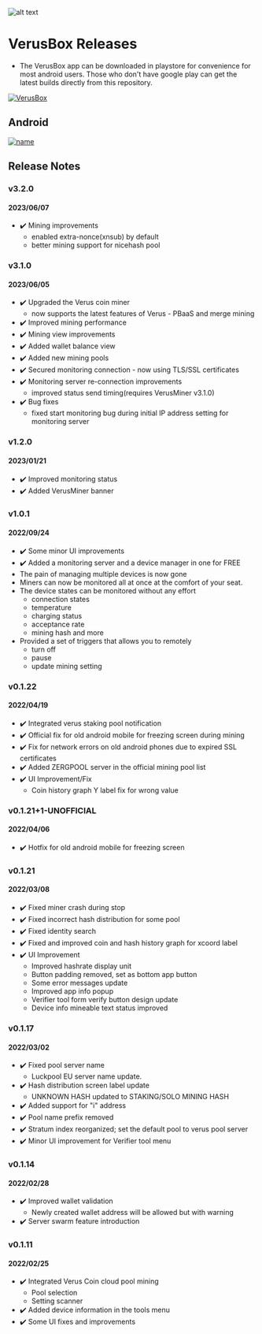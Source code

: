 
![alt text](https://play-lh.googleusercontent.com/AhTPun8WB1zckCZZs5UWcJl28LnYelQF-oTBxd0g8gqdmuMVAmnO_3ahb9c8J3v95A=s180-rw)

# VerusBox Releases
- The VerusBox app can be downloaded in playstore for convenience for most android users. Those who don't have google play can get the latest builds directly from this repository. 

[![VerusBox](https://play-lh.googleusercontent.com/aPq7Bu_qqcxnrM6niSAt1E8Ar3yRS6wdszZ04_A0iBbBDNW9Jwt-p_8pcKDiv3c-D0Nk=w720-h310-rw)](https://youtu.be/WYy5E6JMykY)

## Android
[![name](https://www.gstatic.com/android/market_images/web/play_prism_hlock_2x.png)](https://play.google.com/store/apps/details?id=com.pangzlab.verus_box&hl=en_US&gl=US)

## Release Notes

### v3.2.0
#### 2023/06/07
- ✔️ Mining improvements
	- enabled extra-nonce(xnsub) by default
	- better mining support for nicehash pool
    
### v3.1.0
#### 2023/06/05
- ✔️ Upgraded the Verus coin miner
	- now supports the latest features of Verus - PBaaS and merge mining
- ✔️ Improved mining performance
- ✔️ Mining view improvements
- ✔️ Added wallet balance view
- ✔️ Added new mining pools
- ✔️ Secured monitoring connection - now using TLS/SSL certificates
- ✔️ Monitoring server re-connection improvements
	- improved status send timing(requires VerusMiner v3.1.0)
- ✔️ Bug fixes
	- fixed start monitoring bug during initial IP address setting for monitoring server

### v1.2.0
#### 2023/01/21
- ✔️ Improved monitoring status 
- ✔️ Added VerusMiner banner

### v1.0.1
#### 2022/09/24
- ✔️ Some minor UI improvements
- ✔️ Added a monitoring server and a device manager in one for FREE
 - The pain of managing multiple devices is now gone
 - Miners can now be monitored all at once at the comfort of your seat.
 - The device states can be monitored without any effort 
   - connection states
   - temperature
   - charging status
   - acceptance rate
   - mining hash and more 
 - Provided a set of triggers that allows you to remotely
   - turn off
   - pause
   - update mining setting
### v0.1.22
#### 2022/04/19
- ✔️ Integrated verus staking pool notification
- ✔️ Official fix for old android mobile for freezing screen during mining
- ✔️ Fix for network errors on old android phones due to expired SSL certificates
- ✔️ Added ZERGPOOL server in the official mining pool list
- ✔️ UI Improvement/Fix
    - Coin history graph Y label fix for wrong value

### v0.1.21+1-UNOFFICIAL
#### 2022/04/06
- ✔️ Hotfix for old android mobile for freezing screen
### v0.1.21
#### 2022/03/08
- ✔️ Fixed miner crash during stop
- ✔️ Fixed incorrect hash distribution for some pool
- ✔️ Fixed identity search
- ✔️ Fixed and improved coin and hash history graph for xcoord label
- ✔️ UI Improvement
    - Improved hashrate display unit
    - Button padding removed, set as bottom app button
    - Some error messages update
    - Improved app info popup
    - Verifier tool form verify button design update
    - Device info mineable text status improved
### v0.1.17
#### 2022/03/02
- ✔️ Fixed pool server name
    - Luckpool EU server name update.
- ✔️ Hash distribution screen label update
    - UNKNOWN HASH updated to STAKING/SOLO MINING HASH
- ✔️ Added support for "i" address
- ✔️ Pool name prefix removed
- ✔️ Stratum index reorganized; set the default pool to verus pool server
- ✔️ Minor UI improvement for Verifier tool menu
### v0.1.14
#### 2022/02/28
- ✔️ Improved wallet validation
    - Newly created wallet address will be allowed but with warning
- ✔️ Server swarm feature introduction

### v0.1.11
#### 2022/02/25
- ✔️ Integrated Verus Coin cloud pool mining
    - Pool selection
    - Setting scanner
- ✔️ Added device information in the tools menu
- ✔️ Some UI fixes and improvements